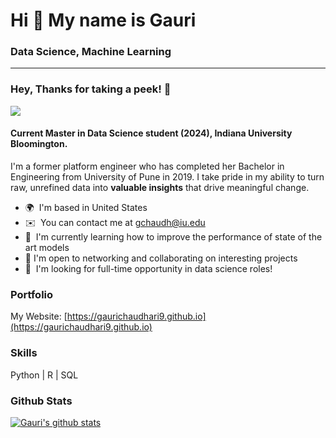 Hi 👋 My name is Gauri
======================================
### Data Science, Machine Learning
--------------------------------------

### Hey, Thanks for taking a peek! 🥳 
![](https://komarev.com/ghpvc/?username=gaurichaudhari9&style=plastic&label=profile+views&color=orange) 

#### Current Master in Data Science student (2024), Indiana University Bloomington. 
I'm a former platform engineer who has completed her Bachelor in Engineering from University of Pune in 2019. I take pride in my ability to turn raw, unrefined data into **valuable insights** that drive meaningful change.

*   🌍  I'm based in United States
*   ✉️  You can contact me at [gchaudh@iu.edu](mailto:gchaudh@iu.edu)
*   🧠  I'm currently learning how to improve the performance of state of the art models
*   🛜  I'm open to networking and collaborating on interesting projects
*   🤝  I'm looking for full-time opportunity in data science roles!

### Portfolio

My Website: [https://gaurichaudhari9.github.io](https://gaurichaudhari9.github.io)


### Skills

Python | R | SQL 

### Github Stats

<a href="https://github.com/gaurichaudhari9">
 <img align="center" src="https://github-readme-stats.vercel.app/api?username=gaurichaudhari9&show_icons=true&theme=dark&line_height=27" alt="Gauri's github stats"/>
</a>

